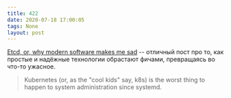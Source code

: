 ```yaml
---
title: 422
date: 2020-07-18 17:00:05
tags: None
layout: post
---
```


[Etcd, or, why modern software makes me sad](https://www.roguelazer.com/2020/07/etcd-or-why-modern-software-makes-me-sad/) -- отличный пост про то, как простые и надёжные технологии обрастают фичами, превращаясь во что-то ужасное.

> Kubernetes (or, as the "cool kids" say, k8s) is the worst thing to happen to system administration since systemd.
